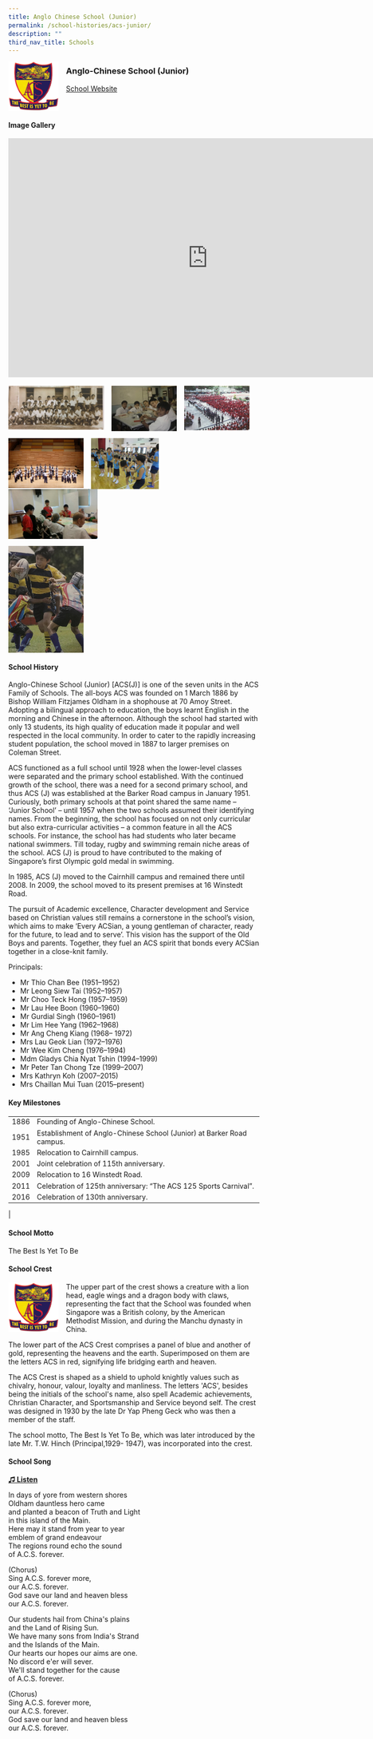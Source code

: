 ```yaml
---
title: Anglo Chinese School (Junior)
permalink: /school-histories/acs-junior/
description: ""
third_nav_title: Schools
---
```

<img align="left" style="width:20%;margin-right:15px;" src="/images/acsjunior1.png">

### **Anglo-Chinese School (Junior)**
[School Website](http://acsj.moe.edu.sg/)
<br clear="left">

#### **Image Gallery**
<iframe allowfullscreen="true" height="479" width="800" frameborder="0" src="https://docs.google.com/presentation/d/e/2PACX-1vSN3pwtEzIevpYLDSfUy4-dJIWqKDYPxT0SJQ6pgZJzFNP_RRg-4-r8PcwgnStXu_kCdBjxa_izXXoP/embed?start=false&amp;loop=true&amp;delayms=5000"></iframe>
<p><a href="/images/acsjunior2.jpg">  
<img align="left" style="width:38%;margin-right:15px;" src="/images/acsjunior2.jpg">
</a></p>

<p><a href="/images/acsjunior3.jpg">  
<img align="left" style="width:26%;margin-right:15px;" src="/images/acsjunior3.jpg">
</a></p>

<p><a href="/images/acsjunior4.jpg">  
<img align="left" style="width:26%;margin-right:15px;" src="/images/acsjunior4.jpg">
</a></p>

<br clear="left">

<p><a href="/images/acsjunior5.jpg"> 
<img align="left" style="width:30%;margin-right:15px;" src="/images/acsjunior5.jpg">
</a></p>

<p><a href="/images/acsjunior6.jpg"> 
<img align="left" style="width:27%;margin-right:15px;" src="/images/acsjunior6.jpg">
</a></p>

<p><a href="/images/acsjunior7.jpg"> 
<img align="left" style="width:35.5%;margin-right:15px;" src="/images/acsjunior7.jpg">
</a></p>

<br clear="left">

<p><a href="/images/acsjunior8.jpg"> 
<img align="left" style="width:30%;margin-right:15px;" src="/images/acsjunior8.jpg">
</a></p>

<br clear="left">

#### **School History**
Anglo-Chinese School (Junior) \[ACS(J)\] is one of the seven units in the ACS Family of Schools. The all-boys ACS was founded on 1 March 1886 by Bishop William Fitzjames Oldham in a shophouse at 70 Amoy Street. Adopting a bilingual approach to education, the boys learnt English in the morning and Chinese in the afternoon. Although the school had started with only 13 students, its high quality of education made it popular and well respected in the local community. In order to cater to the rapidly increasing student population, the school moved in 1887 to larger premises on Coleman Street.&nbsp;  
  
ACS functioned as a full school until 1928 when the lower-level classes were separated and the primary school established. With the continued growth of the school, there was a need for a second primary school, and thus ACS (J) was established at the Barker Road campus in January 1951. Curiously, both primary schools at that point shared the same name – ‘Junior School’ – until 1957 when the two schools assumed their identifying names. From the beginning, the school has focused on not only curricular but also extra-curricular activities – a common feature in all the ACS schools. For instance, the school has had students who later became national swimmers. Till today, rugby and swimming remain niche areas of the school. ACS (J) is proud to have contributed to the making of Singapore’s first Olympic gold medal in swimming.&nbsp;  
  
In 1985, ACS (J) moved to the Cairnhill campus and remained there until 2008. In 2009, the school moved to its present premises at 16 Winstedt Road.  
  
The pursuit of Academic excellence, Character development and Service based on Christian values still remains a cornerstone in the school’s vision, which aims to make ‘Every ACSian, a young gentleman of character, ready for the future, to lead and to serve’. This vision has the support of the Old Boys and parents. Together, they fuel an ACS spirit that bonds every ACSian together in a close-knit family.

Principals:<br>
* Mr Thio Chan Bee (1951–1952)<br>
* Mr Leong Siew Tai (1952–1957)<br>
* Mr Choo Teck Hong (1957–1959)<br>
* Mr Lau Hee Boon (1960–1960)<br>
* Mr Gurdial Singh (1960–1961)<br>
* Mr Lim Hee Yang (1962–1968)<br>
* Mr Ang Cheng Kiang (1968– 1972)<br>
* Mrs Lau Geok Lian (1972–1976)<br>
* Mr Wee Kim Cheng (1976–1994)<br>
* Mdm Gladys Chia Nyat Tshin (1994–1999)<br>
* Mr Peter Tan Chong Tze (1999–2007)<br>
* Mrs Kathryn Koh (2007–2015)<br>
* Mrs Chaillan Mui Tuan (2015–present)


#### **Key Milestones**

|  |  |
|:---:|---|
| 1886 | Founding of Anglo-Chinese School. |
| 1951 | Establishment of Anglo-Chinese School (Junior) at Barker Road campus. |
| 1985 | Relocation to Cairnhill campus. |
| 2001 | Joint celebration of 115th anniversary. |
| 2009 | Relocation to 16 Winstedt Road. |
| 2011 | Celebration of 125th anniversary: “The ACS 125 Sports Carnival”. |
| 2016 | Celebration of 130th anniversary. |
|

#### **School Motto**
The Best Is Yet To Be

#### **School Crest**
<img align="left" style="width:20%;margin-right:15px;" src="/images/acsjunior1.png">

The upper part of the crest shows a creature with a lion head, eagle wings and a dragon body with claws, representing the fact that the School was founded when Singapore was a British colony, by the American Methodist Mission, and during the Manchu dynasty in China.  
  
The lower part of the ACS Crest comprises a panel of blue and another of gold, representing the heavens and the earth. Superimposed on them are the letters ACS in red, signifying life bridging earth and heaven.  
  
The ACS Crest is shaped as a shield to uphold knightly values such as chivalry, honour, valour, loyalty and manliness. The letters 'ACS', besides being the initials of the school's name, also spell Academic achievements, Christian Character, and Sportsmanship and Service beyond self. The crest was designed in 1930 by the late Dr Yap Pheng Geck who was then a member of the staff.  
  
The school motto, The Best Is Yet To Be, which was later introduced by the late Mr. T.W. Hinch (Principal,1929- 1947), was incorporated into the crest.

#### **School Song**
<a target="\_blank" href="https://drive.google.com/file/d/1WQLCLPRqcUqM-lKmIqJ4lUAgiQP5hfgk/view?usp=share_link">**♫ Listen**</a>

In days of yore from western shores<br>
Oldham dauntless hero came<br>
and planted a beacon of Truth and Light<br>
in this island of the Main.<br>
Here may it stand from year to year<br>
emblem of grand endeavour<br>
The regions round echo the sound<br>
of A.C.S. forever.

(Chorus)<br>
Sing A.C.S. forever more,<br>
our A.C.S. forever.<br>
God save our land and heaven bless<br>
our A.C.S. forever.
  
Our students hail from China's plains<br>
and the Land of Rising Sun.<br>
We have many sons from India's Strand<br>
and the Islands of the Main.<br>
Our hearts our hopes our aims are one.<br>
No discord e'er will sever.<br>
We'll stand together for the cause<br>
of A.C.S. forever.
  
(Chorus)<br>
Sing A.C.S. forever more,<br>
our A.C.S. forever.<br>
God save our land and heaven bless<br>
our A.C.S. forever.